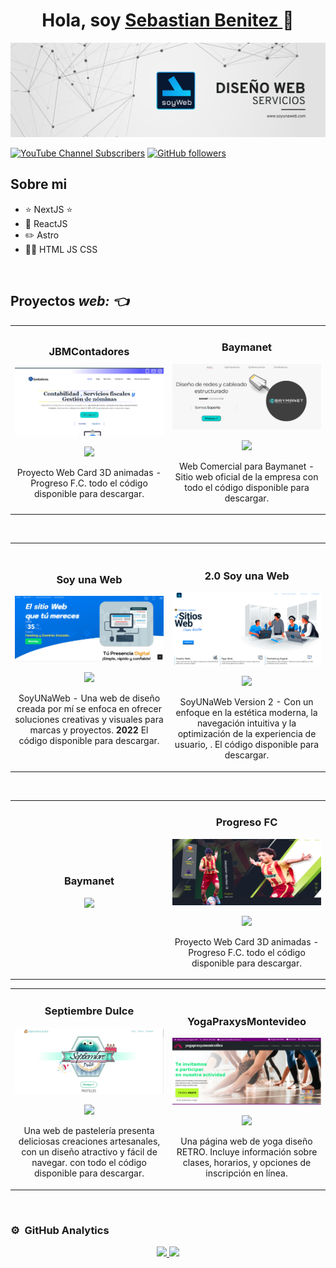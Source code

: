 <div align="center">
<h1 align="center">Hola, soy <a href="https://aristi.dev">Sebastian Benitez </a> 👋</h1>
</div>
<img src="Beige & Black Geometric Technology LinkedIn Banner (1).png">

[![YouTube Channel Subscribers](https://img.shields.io/youtube/channel/subscribers/UCL7VlKtuss6B_7fWdYfRHiA?style=social)](https://youtube.com/UCL7VlKtuss6B_7fWdYfRHiA?sub_confirmation=1)
[![GitHub followers](https://img.shields.io/github/followers/bmsebastian2?style=social)](https://github.com/bmsebastian2)


## Sobre mi

- ⭐ NextJS ⭐ 
- 📲 ReactJS  
- ✏️ Astro
- 🧑‍🏫 HTML JS CSS
<br>

## Proyectos *web: 👈*

<table>
<tr>
      <td width="50%">
        <h3 align="center">JBMContadores</h3>
        <div align="center">
          <a href="https://www.jbmcontadores.uy" target="_blank"><img src="Portada.png" width="400" alt="Curso Kotlin Multiplatform"></a>
            <br>
          <p>
            <a href="https://github.com/bmsebastian2/jbmcontadores" target="_blank">
            <img src="https://img.shields.io/badge/C%C3%93DIGO-cfaae0?style=for-the-badge&logo=github&logoColor=black">
            </a>
          </p>  
          <p>Proyecto Web Card 3D animadas </strong> - Progreso F.C. <strong></strong> todo el código disponible para descargar.</p>
        </div>                                                                                      
      </td>  
      <td width="50%">
        <h3 align="center">Baymanet</h3>
        <div align="center">
          <a href="https://github.com/bmsebastian2/baymanet_2" target="_blank"><img src="baymanet.PNG" width="400" alt="Curso intermedio Android"></a>
          <p>
            <a href="https://github.com/ArisGuimera/Android-Expert-Intermedio" target="_blank">
            <img src="https://img.shields.io/badge/CÓDIGO-ff9?style=for-the-badge&logo=github&logoColor=black">
            </a>
          </p>
          <p>Web Comercial para Baymanet</strong> - Sitio web oficial de la empresa <strong></strong> con todo el código disponible para descargar.</p>
        </div>                                                                                     
     </td>     
</table>                                                                                 
<br>
<table>
<tr>
<td width="50%">
<h3 align="center">Soy una Web</h3>
<div align="center">
<a href="https://soyunaweb.netlify.app/" target="_blank"><img src="soyunaweb.PNG" width="400" alt="Soy una web v1"></a>
<p>
<a href="https://github.com/bmsebastian2/soyunaweb" target="_blank">
<img src="https://img.shields.io/badge/CÓDIGO-ff9?style=for-the-badge&logo=github&logoColor=black">
</a>
</p>
<p>SoyUNaWeb</strong> - Una web de diseño creada por mí se enfoca en ofrecer soluciones creativas y visuales para marcas y proyectos. <strong>2022</strong> El código disponible para descargar.</p>
</div>                                                                                      
</td>
<td width="50%">
<br>
<h3 align="center">2.0 Soy una Web</h3>
<div align="center">                                       
<a href="https://soyunaweb-next.vercel.app/" target="_blank"><img src="web2.PNG" width="400" alt="Soy una Web v2"></a>
<br>
<p>
<a href="https://github.com/bmsebastian2/soyunaweb_Next" target="_blank">
<img src="https://img.shields.io/badge/C%C3%93DIGO-80ffaa?style=for-the-badge&logo=github&logoColor=black">
</a>
</p> 
<p>SoyUNaWeb Version 2</strong> -  Con un enfoque en la estética moderna, la navegación intuitiva y la optimización de la experiencia de usuario, . <strong></strong> El código disponible para descargar.</p>
</div>
</td>  
</table>                                                                                 
</div>

<br>
<table>
      <tr>
      <td width="50%">
            <h3 align="center">Baymanet</h3>
            <div align="center">
                  <p>
                        <a href="https://github.com/ArisGuimera/Android-Expert-Intermedio" target="_blank">
                              <img src="https://img.shields.io/badge/CÓDIGO-ff9?style=for-the-badge&logo=github&logoColor=black">
                        </a>
                  </p>
           </div>                                                                                     
      </td>     
      <td width="50%">
            <h3 align="center">Progreso FC</h3>
          <div align="center">
            <a href="https://sebastianbenitezq.netlify.app/" target="_blank"><img src="Progreso.PNG" width="400" alt="Curso Kotlin Multiplatform"></a>
              <br>
            <p>
                  <a href="https://github.com/bmsebastian2/FCPROGRESO" target="_blank">
                  <img src="https://img.shields.io/badge/C%C3%93DIGO-cfaae0?style=for-the-badge&logo=github&logoColor=black">
                  </a>
            </p>  
            <p>Proyecto Web Card 3D animadas </strong> - Progreso F.C. <strong></strong> todo el código disponible para descargar.</p>
         </div>                                                                                      
      </td>  
</table>                                                                                 




<table>
<tr>
<td width="50%">
<h3 align="center">Septiembre Dulce</h3>
<div align="center">
<a href="https://septiembredulce.netlify.app/" target="_blank"><img src="Septiembre.PNG" width="400" alt="Curso básico android"></a>
<p>
<a href="https://github.com/bmsebastian2/septiembredulce" target="_blank">
<img src="https://img.shields.io/badge/CÓDIGO-ff9?style=for-the-badge&logo=github&logoColor=black">
</a>

</p>
<p>Una web de pastelería presenta deliciosas creaciones artesanales, con un diseño atractivo y fácil de navegar. con todo el código disponible para descargar.</p>
</div>
                                                                                      
</td>

<td width="50%">
               <br>
<h3 align="center">YogaPraxysMontevideo</h3>
<div align="center">                                       
<a href="https://yogapraxyzmontevideo.netlify.app/" target="_blank"><img src="yoga.PNG" width="400" alt="Curso arquitectura MVVM"></a>
<br>
<p>
<a href="https://github.com/bmsebastian2/YogaPraxysmontevideo" target="_blank">
<img src="https://img.shields.io/badge/C%C3%93DIGO-80ffaa?style=for-the-badge&logo=github&logoColor=black">
</a>

</p>
</p>Una página web de yoga diseño RETRO. Incluye información sobre clases, horarios, y opciones de inscripción en línea.</p>
</div>                                                             
</table>                                                                                 
</div>
<br>


### ⚙️ &nbsp;GitHub Analytics

<p align="center">
<a href="https://github.com/bmsebastian2">
  <img height="180em" src="https://github-readme-stats-eight-theta.vercel.app/api?username=bmsebastian2&show_icons=true&theme=algolia&include_all_commits=true&count_private=true"/>
  <img height="180em" src="https://github-readme-stats-eight-theta.vercel.app/api/top-langs/?username=bmsebastian2&layout=compact&langs_count=8&theme=algolia"/>
</a>
</p>

